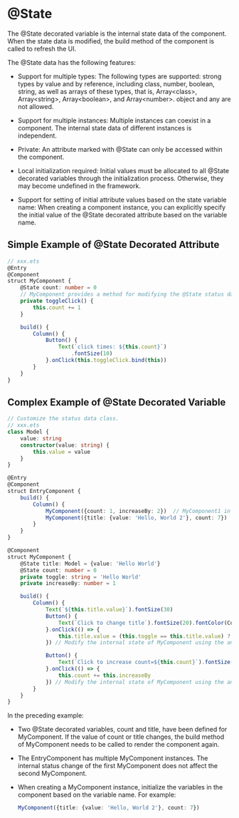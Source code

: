 # @State


The @State decorated variable is the internal state data of the component. When the state data is modified, the build method of the component is called to refresh the UI.


The @State data has the following features:


- Support for multiple types: The following types are supported: strong types by value and by reference, including class, number, boolean, string, as well as arrays of these types, that is, Array&lt;class&gt;, Array&lt;string&gt;, Array&lt;boolean&gt;, and Array&lt;number>. object and any are not allowed.

- Support for multiple instances: Multiple instances can coexist in a component. The internal state data of different instances is independent.

- Private: An attribute marked with @State can only be accessed within the component.

- Local initialization required: Initial values must be allocated to all @State decorated variables through the initialization process. Otherwise, they may become undefined in the framework.

- Support for setting of initial attribute values based on the state variable name: When creating a component instance, you can explicitly specify the initial value of the @State decorated attribute based on the variable name.


## Simple Example of @State Decorated Attribute

```ts
// xxx.ets
@Entry
@Component
struct MyComponent {
    @State count: number = 0
    // MyComponent provides a method for modifying the @State status data member.
    private toggleClick() {
        this.count += 1
    }

    build() {
        Column() {
            Button() {
                Text(`click times: ${this.count}`)
                    .fontSize(10)
            }.onClick(this.toggleClick.bind(this))
        }
    }
}
```


## Complex Example of @State Decorated Variable

```ts
// Customize the status data class.
// xxx.ets
class Model {
    value: string
    constructor(value: string) {
        this.value = value
    }
}

@Entry
@Component
struct EntryComponent {
    build() {
        Column() {
            MyComponent({count: 1, increaseBy: 2})  // MyComponent1 in this document            
            MyComponent({title: {value: 'Hello, World 2'}, count: 7})   //MyComponent2 in this document
        }
    }
}

@Component
struct MyComponent {
    @State title: Model = {value: 'Hello World'}
    @State count: number = 0
    private toggle: string = 'Hello World'
    private increaseBy: number = 1

    build() {
        Column() {
            Text(`${this.title.value}`).fontSize(30)
            Button() {
                Text(`Click to change title`).fontSize(20).fontColor(Color.White)
            }.onClick(() => {
                this.title.value = (this.toggle == this.title.value) ? 'Hello World' : 'Hello UI'
            }) // Modify the internal state of MyComponent using the anonymous method.

            Button() {
                Text(`Click to increase count=${this.count}`).fontSize(20).fontColor(Color.White)
            }.onClick(() => {
                this.count += this.increaseBy
            }) // Modify the internal state of MyComponent using the anonymous method.
        }
    }
}
```


In the preceding example:


- Two @State decorated variables, count and title, have been defined for MyComponent. If the value of count or title changes, the build method of MyComponent needs to be called to render the component again.

- The EntryComponent has multiple MyComponent instances. The internal status change of the first MyComponent does not affect the second MyComponent.

- When creating a MyComponent instance, initialize the variables in the component based on the variable name. For example:
  
  ```ts
  MyComponent({title: {value: 'Hello, World 2'}, count: 7})
  ```
